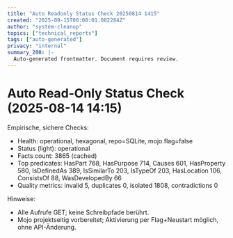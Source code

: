 ```yaml
---
title: "Auto Readonly Status Check 20250814 1415"
created: "2025-09-15T00:08:01.082284Z"
author: "system-cleanup"
topics: ["technical_reports"]
tags: ["auto-generated"]
privacy: "internal"
summary_200: |-
  Auto-generated frontmatter. Document requires review.
---
```


# Auto Read-Only Status Check (2025-08-14 14:15)

Empirische, sichere Checks:

- Health: operational, hexagonal, repo=SQLite, mojo.flag=false
- Status (light): operational
- Facts count: 3865 (cached)
- Top predicates: HasPart 768, HasPurpose 714, Causes 601, HasProperty 580, IsDefinedAs 389, IsSimilarTo 203, IsTypeOf 203, HasLocation 106, ConsistsOf 88, WasDevelopedBy 66
- Quality metrics: invalid 5, duplicates 0, isolated 1808, contradictions 0

Hinweise:
- Alle Aufrufe GET; keine Schreibpfade berührt.
- Mojo projektseitig vorbereitet; Aktivierung per Flag+Neustart möglich, ohne API-Änderung.
